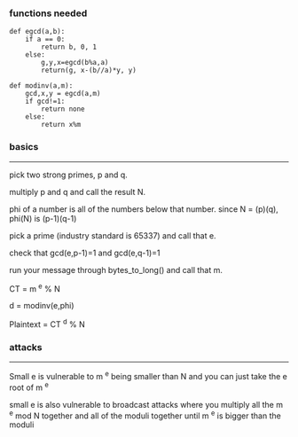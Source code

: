 ### functions needed
```
def egcd(a,b):
	if a == 0:
		return b, 0, 1
	else:
		g,y,x=egcd(b%a,a)
		return(g, x-(b//a)*y, y)

def modinv(a,m):
	gcd,x,y = egcd(a,m)
	if gcd!=1:
		return none
	else:
		return x%m
```
### basics
-----
pick two strong primes, p and q.

multiply p and q and call the result N.

phi of a number is all of the numbers below that number. since N = (p)(q), phi(N) is (p-1)(q-1)

pick a prime (industry standard is 65337) and call that e.

check that gcd(e,p-1)=1 and gcd(e,q-1)=1

run your message through bytes_to_long() and call that m.

CT = m <sup>e</sup> % N

d = modinv(e,phi)

Plaintext = CT <sup>d</sup> % N
### attacks
---------
Small e is vulnerable to m <sup>e</sup> being smaller than N and you can just take the e root of m <sup>e</sup>

small e is also vulnerable to broadcast attacks where you multiply all the m <sup>e</sup> mod N together and all of the moduli together until m <sup>e</sup> is bigger than the moduli
